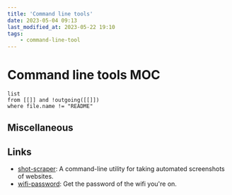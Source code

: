 ```yaml
---
title: 'Command line tools'
date: 2023-05-04 09:13
last_modified_at: 2023-05-22 19:10
tags:
    - command-line-tool
---
```


# Command line tools MOC

```dataview
list
from [[]] and !outgoing([[]])
where file.name != "README"
```

## Miscellaneous

## Links

-   [shot-scraper](https://shot-scraper.datasette.io/en/stable/index.html): A command-line utility for taking automated screenshots of websites.
-   [wifi-password](https://github.com/rauchg/wifi-password): Get the password of the wifi you're on.
